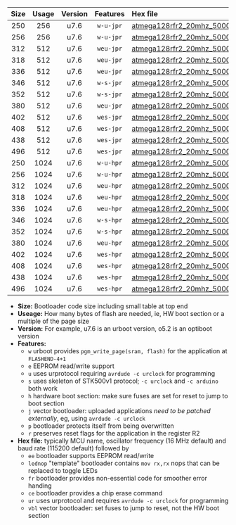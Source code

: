 |Size|Usage|Version|Features|Hex file|
|:-:|:-:|:-:|:-:|:--|
|250|256|u7.6|`w-u-jpr`|[atmega128rfr2_20mhz_500000bps_ur_vbl.hex](https://raw.githubusercontent.com/stefanrueger/urboot/main/atmega128rfr2_20mhz_500000bps_ur_vbl.hex)|
|256|256|u7.6|`w-u-jpr`|[atmega128rfr2_20mhz_500000bps_lednop_ur_vbl.hex](https://raw.githubusercontent.com/stefanrueger/urboot/main/atmega128rfr2_20mhz_500000bps_lednop_ur_vbl.hex)|
|312|512|u7.6|`weu-jpr`|[atmega128rfr2_20mhz_500000bps_ee_ur_vbl.hex](https://raw.githubusercontent.com/stefanrueger/urboot/main/atmega128rfr2_20mhz_500000bps_ee_ur_vbl.hex)|
|318|512|u7.6|`weu-jpr`|[atmega128rfr2_20mhz_500000bps_ee_lednop_ur_vbl.hex](https://raw.githubusercontent.com/stefanrueger/urboot/main/atmega128rfr2_20mhz_500000bps_ee_lednop_ur_vbl.hex)|
|336|512|u7.6|`weu-jpr`|[atmega128rfr2_20mhz_500000bps_ee_lednop_fr_ur_vbl.hex](https://raw.githubusercontent.com/stefanrueger/urboot/main/atmega128rfr2_20mhz_500000bps_ee_lednop_fr_ur_vbl.hex)|
|346|512|u7.6|`w-s-jpr`|[atmega128rfr2_20mhz_500000bps_vbl.hex](https://raw.githubusercontent.com/stefanrueger/urboot/main/atmega128rfr2_20mhz_500000bps_vbl.hex)|
|352|512|u7.6|`w-s-jpr`|[atmega128rfr2_20mhz_500000bps_lednop_vbl.hex](https://raw.githubusercontent.com/stefanrueger/urboot/main/atmega128rfr2_20mhz_500000bps_lednop_vbl.hex)|
|380|512|u7.6|`weu-jpr`|[atmega128rfr2_20mhz_500000bps_ee_lednop_fr_ce_ur_vbl.hex](https://raw.githubusercontent.com/stefanrueger/urboot/main/atmega128rfr2_20mhz_500000bps_ee_lednop_fr_ce_ur_vbl.hex)|
|402|512|u7.6|`wes-jpr`|[atmega128rfr2_20mhz_500000bps_ee_vbl.hex](https://raw.githubusercontent.com/stefanrueger/urboot/main/atmega128rfr2_20mhz_500000bps_ee_vbl.hex)|
|408|512|u7.6|`wes-jpr`|[atmega128rfr2_20mhz_500000bps_ee_lednop_vbl.hex](https://raw.githubusercontent.com/stefanrueger/urboot/main/atmega128rfr2_20mhz_500000bps_ee_lednop_vbl.hex)|
|438|512|u7.6|`wes-jpr`|[atmega128rfr2_20mhz_500000bps_ee_lednop_fr_vbl.hex](https://raw.githubusercontent.com/stefanrueger/urboot/main/atmega128rfr2_20mhz_500000bps_ee_lednop_fr_vbl.hex)|
|496|512|u7.6|`wes-jpr`|[atmega128rfr2_20mhz_500000bps_ee_lednop_fr_ce_vbl.hex](https://raw.githubusercontent.com/stefanrueger/urboot/main/atmega128rfr2_20mhz_500000bps_ee_lednop_fr_ce_vbl.hex)|
|250|1024|u7.6|`w-u-hpr`|[atmega128rfr2_20mhz_500000bps_ur.hex](https://raw.githubusercontent.com/stefanrueger/urboot/main/atmega128rfr2_20mhz_500000bps_ur.hex)|
|256|1024|u7.6|`w-u-hpr`|[atmega128rfr2_20mhz_500000bps_lednop_ur.hex](https://raw.githubusercontent.com/stefanrueger/urboot/main/atmega128rfr2_20mhz_500000bps_lednop_ur.hex)|
|312|1024|u7.6|`weu-hpr`|[atmega128rfr2_20mhz_500000bps_ee_ur.hex](https://raw.githubusercontent.com/stefanrueger/urboot/main/atmega128rfr2_20mhz_500000bps_ee_ur.hex)|
|318|1024|u7.6|`weu-hpr`|[atmega128rfr2_20mhz_500000bps_ee_lednop_ur.hex](https://raw.githubusercontent.com/stefanrueger/urboot/main/atmega128rfr2_20mhz_500000bps_ee_lednop_ur.hex)|
|336|1024|u7.6|`weu-hpr`|[atmega128rfr2_20mhz_500000bps_ee_lednop_fr_ur.hex](https://raw.githubusercontent.com/stefanrueger/urboot/main/atmega128rfr2_20mhz_500000bps_ee_lednop_fr_ur.hex)|
|346|1024|u7.6|`w-s-hpr`|[atmega128rfr2_20mhz_500000bps.hex](https://raw.githubusercontent.com/stefanrueger/urboot/main/atmega128rfr2_20mhz_500000bps.hex)|
|352|1024|u7.6|`w-s-hpr`|[atmega128rfr2_20mhz_500000bps_lednop.hex](https://raw.githubusercontent.com/stefanrueger/urboot/main/atmega128rfr2_20mhz_500000bps_lednop.hex)|
|380|1024|u7.6|`weu-hpr`|[atmega128rfr2_20mhz_500000bps_ee_lednop_fr_ce_ur.hex](https://raw.githubusercontent.com/stefanrueger/urboot/main/atmega128rfr2_20mhz_500000bps_ee_lednop_fr_ce_ur.hex)|
|402|1024|u7.6|`wes-hpr`|[atmega128rfr2_20mhz_500000bps_ee.hex](https://raw.githubusercontent.com/stefanrueger/urboot/main/atmega128rfr2_20mhz_500000bps_ee.hex)|
|408|1024|u7.6|`wes-hpr`|[atmega128rfr2_20mhz_500000bps_ee_lednop.hex](https://raw.githubusercontent.com/stefanrueger/urboot/main/atmega128rfr2_20mhz_500000bps_ee_lednop.hex)|
|438|1024|u7.6|`wes-hpr`|[atmega128rfr2_20mhz_500000bps_ee_lednop_fr.hex](https://raw.githubusercontent.com/stefanrueger/urboot/main/atmega128rfr2_20mhz_500000bps_ee_lednop_fr.hex)|
|496|1024|u7.6|`wes-hpr`|[atmega128rfr2_20mhz_500000bps_ee_lednop_fr_ce.hex](https://raw.githubusercontent.com/stefanrueger/urboot/main/atmega128rfr2_20mhz_500000bps_ee_lednop_fr_ce.hex)|

- **Size:** Bootloader code size including small table at top end
- **Useage:** How many bytes of flash are needed, ie, HW boot section or a multiple of the page size
- **Version:** For example, u7.6 is an urboot version, o5.2 is an optiboot version
- **Features:**
  + `w` urboot provides `pgm_write_page(sram, flash)` for the application at `FLASHEND-4+1`
  + `e` EEPROM read/write support
  + `u` uses urprotocol requiring `avrdude -c urclock` for programming
  + `s` uses skeleton of STK500v1 protocol; `-c urclock` and `-c arduino` both work
  + `h` hardware boot section: make sure fuses are set for reset to jump to boot section
  + `j` vector bootloader: uploaded applications *need to be patched externally*, eg, using `avrdude -c urclock`
  + `p` bootloader protects itself from being overwritten
  + `r` preserves reset flags for the application in the register R2
- **Hex file:** typically MCU name, oscillator frequency (16 MHz default) and baud rate (115200 default) followed by
  + `ee` bootloader supports EEPROM read/write
  + `lednop` "template" bootloader contains `mov rx,rx` nops that can be replaced to toggle LEDs
  + `fr` bootloader provides non-essential code for smoother error handing
  + `ce` bootloader provides a chip erase command
  + `ur` uses urprotocol and requires `avrdude -c urclock` for programming
  + `vbl` vector bootloader: set fuses to jump to reset, not the HW boot section
